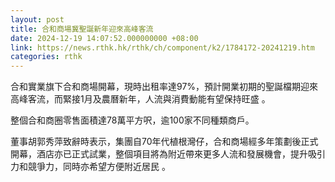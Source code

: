 ```yaml
---
layout: post
title: 合和商場冀聖誕新年迎來高峰客流
date: 2024-12-19 14:07:52.000000000 +08:00
link: https://news.rthk.hk/rthk/ch/component/k2/1784172-20241219.htm
categories: rthk
---
```


合和實業旗下合和商場開幕，現時出租率達97%，預計開業初期的聖誕檔期迎來高峰客流，而緊接1月及農曆新年，人流與消費動能有望保持旺盛 。

整個合和商圈零售面積達78萬平方呎，逾100家不同種類商戶。

董事胡郭秀萍致辭時表示，集團自70年代植根灣仔，合和商場經多年策劃後正式開幕，酒店亦已正式試業，整個項目將為附近帶來更多人流和發展機會，提升吸引力和競爭力，同時亦希望方便附近居民 。
